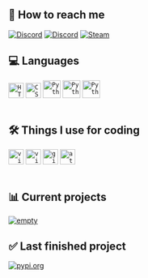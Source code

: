 <!-- [![Auto-Typer](https://readme-typing-svg.demolab.com?font=Roboto&weight=500&size=30&duration=2500&pause=1250&color=7F31CE&center=true&width=435&lines=Welcome+to+my+profile!;I'm+Jaxx%2C+and+I'm+a+developer!)](https://git.io/typing-svg) -->
<h2>👥 How to reach me</h2>

[![Discord](https://img.shields.io/badge/aftxrlifx-blue?logo=discord&logoColor=white)](https://discordapp.com/users/922843169480122388/)
[![Discord](https://img.shields.io/badge/.afterlifx-blue?logo=discord&logoColor=white)](https://discordapp.com/users/358712424221769739/)
[![Steam](https://img.shields.io/badge/jaxx-black?logo=steam&logoColor=white)](https://steamcommunity.com/id/aftxr-lifx/)
</br>

<h2>💻 Languages</h2>
<code><img title="HTML 5" alt="HTML5" width="30px" src="https://cdn.jsdelivr.net/gh/devicons/devicon/icons/html5/html5-original.svg" /></code>
<code><img title="CSS" alt="CSS" width="30px" src="https://cdn.jsdelivr.net/gh/devicons/devicon/icons/css3/css3-original.svg" /></code>
<code><img title="Python" alt="Python" width="35px" src="https://cdn.jsdelivr.net/gh/devicons/devicon/icons/python/python-original.svg" /></code>
<code><img title="Java" alt="Python" width="35px" src="https://cdn.jsdelivr.net/gh/devicons/devicon@latest/icons/java/java-original.svg" /></code>
<code><img title="Kotlin" alt="Python" width="35px" src="https://cdn.jsdelivr.net/gh/devicons/devicon@latest/icons/kotlin/kotlin-original.svg" /></code>
</br></br>

<h2>🛠️ Things I use for coding</h2>
<code><img title="Visual Studio Code" alt="visual studio code" width="30px" src="https://cdn.jsdelivr.net/gh/devicons/devicon/icons/vscode/vscode-original.svg" /></code>
<code><img title="Visual Studio Code" alt="visual studio code" width="30px" src="https://cdn.jsdelivr.net/gh/devicons/devicon@latest/icons/intellij/intellij-original.svg" /></code>
<code><img title="GitHub" alt="github" width="30px" src="https://cdn.jsdelivr.net/gh/devicons/devicon/icons/github/github-original.svg" /></code>
<code><img title="Atom" alt="atom" width="30px" src="https://cdn.jsdelivr.net/gh/devicons/devicon/icons/atom/atom-original.svg" /></code>
</br></br>

<h2>📊 Current projects</h2>

[![empty](https://img.shields.io/badge/empty-gray?logo=github&logoColor=light-gray)](https://example.com/)

<h2>✅ Last finished project</h2>

[![pypi.org](https://img.shields.io/badge/HexHue-magenta?logo=github&logoColor=light-gray)](https://pypi.org/project/HexHue/)
